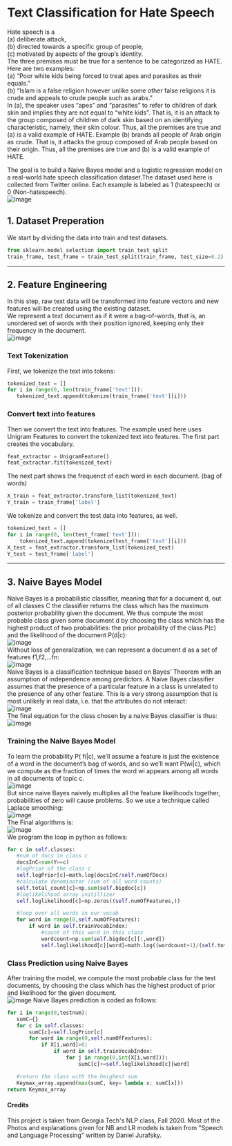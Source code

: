 # Text Classification for Hate Speech
Hate speech is a  
(a) deliberate attack,  
(b) directed towards a specific group of people,  
(c) motivated by aspects of the group’s identity.  
The three premises must be true for a sentence to be categorized as HATE. Here are two examples:  
(a) “Poor white kids being forced to treat apes and parasites as their equals.”  
(b) “Islam is a false religion however unlike some other false religions it is crude and appeals to crude people such as arabs.”  
In (a), the speaker uses “apes” and “parasites” to refer to children of dark skin and implies they are not equal to “white kids”. That is, it is an attack to the group composed of children of dark skin based on an identifying characteristic, namely, their skin colour. Thus, all the premises are true and (a) is a valid example of HATE. Example (b) brands all people of Arab origin as crude. That is, it attacks the group composed of Arab people based on their origin. Thus, all the premises are true and (b) is a valid example of HATE.

The goal is to build a Naive Bayes model and a logistic regression model on a real-world hate speech classification dataset.The dataset used here is collected from Twitter online. Each example is labeled as 1 (hatespeech) or 0 (Non-hatespeech).  
![image](01.JPG)  

## 1. Dataset Preperation
We start by dividing the data into train and test datasets.
```python
from sklearn.model_selection import train_test_split
train_frame, test_frame = train_test_split(train_frame, test_size=0.2)
```
* * *
## 2. Feature Engineering
In this step, raw text data will be transformed into feature vectors and new features will be created using the existing dataset.  
We represent a text document as if it were a bag-of-words, that is, an unordered set of words with their position ignored, keeping only their frequency in the document.  
![image](bag.JPG)  
### Text Tokenization
First, we tokenize the text into tokens:
```python
tokenized_text = []
for i in range(0, len(train_frame['text'])):
   tokenized_text.append(tokenize(train_frame['text'][i]))
```
### Convert text into features
Then we convert the text into features. The example used here uses Unigram Features to convert the tokenized text into features. The first part creates the vocabulary.
```python
feat_extractor = UnigramFeature()
feat_extractor.fit(tokenized_text)
```
The next part shows the frequenct of each word in each document. (bag of words)
```python
X_train = feat_extractor.transform_list(tokenized_text)
Y_train = train_frame['label']
```
We tokenize and convert the test data into features, as well.
```python
tokenized_text = []
for i in range(0, len(test_frame['text'])):
    tokenized_text.append(tokenize(test_frame['text'][i]))
X_test = feat_extractor.transform_list(tokenized_text)
Y_test = test_frame['label']
```
* * *
## 3. Naive Bayes Model
Naive Bayes is a probabilistic classifier, meaning that for a document d, out of all classes C the classifier returns the class which has the maximum posterior probability given the document. We thus compute the most probable class given some document d by choosing the class which has the highest product of two probabilities: the prior probability of the class P(c) and the likelihood of the document P(d|c):  
![image](02.JPG)  
Without loss of generalization, we can represent a document d as a set of features f1,f2,...fn:  
![image](03.JPG)  
Naive Bayes is a classification technique based on Bayes’ Theorem with an assumption of independence among predictors. A Naive Bayes classifier assumes that the presence of a particular feature in a class is unrelated to the presence of any other feature. This is a very strong assumption that is most unlikely in real data, i.e. that the attributes do not interact:  
![image](04.JPG)  
The final equation for the class chosen by a naive Bayes classifier is thus:  
![image](05.JPG)  
### Training the Naive Bayes Model
To learn the probability P( fi|c), we’ll assume a feature is just the existence of a word in the document’s bag of words, and so we’ll want P(wi|c), which we compute as the fraction of times the word wi appears among all words in all documents of topic c.  
![image](06.JPG)  
But since naive Bayes naively multiplies all the feature likelihoods together, probabilities of zero will cause problems. So we use a technique called Laplace smoothing:  
![image](08.JPG)  
The Final algorithms is:  
![image](09.JPG)  
We program the loop in python as follows:
```python
for c in self.classes:
   #num of docs in class c
   docsInC=sum(Y==c)
   #logPrior of the class c
   self.logPrior[c]=math.log(docsInC/self.numOfDocs)
   #calculate denominator (sum of all word counts)
   self.total_count[c]=np.sum(self.bigdoc[c])
   #loglikelihood array initillizer
   self.loglikelihood[c]=np.zeros((self.numOfFeatures,))

   #loop over all words in our vocab
   for word in range(0,self.numOfFeatures):
       if word in self.trainVocabIndex:
           #count of this word in this class
           wordcount=np.sum(self.bigdoc[c][:,word])
           self.loglikelihood[c][word]=math.log((wordcount+1)/(self.total_count[c]+self.numOfVocabs))
```
### Class Prediction using Naive Bayes
After training the model, we compute the most probable class for the test documents, by choosing the class which has the highest product of prior and likelihood for the given document.  
![image](10.JPG) 
Naive Bayes prediction is coded as follows:
```python
for i in range(0,testnum):
   sumC={}
   for c in self.classes:
       sumC[c]=self.logPrior[c]
       for word in range(0,self.numOfFeatures):
           if X[i,word]>0:
               if word in self.trainVocabIndex:
                   for j in range(0,int(X[i,word])):
                       sumC[c]+=self.loglikelihood[c][word]

   #return the class with the heighest sum
   Keymax_array.append(max(sumC, key= lambda x: sumC[x])) 
return Keymax_array
```
#### Credits
This project is taken from Georgia Tech's NLP class, Fall 2020.
Most of the Photos and explanations given for NB and LR models is taken from "Speech and Language Processing" written by Daniel Jurafsky.
